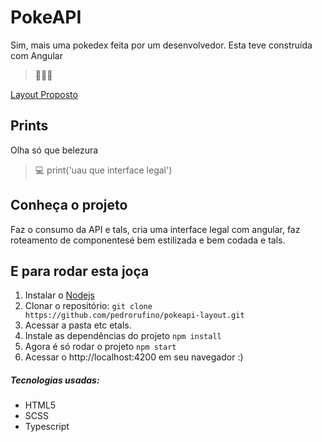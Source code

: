 # PokeAPI 
Sim, mais uma pokedex feita por um desenvolvedor. Esta teve construída com Angular
> 👻🎒👾

[Layout Proposto](https://xd.adobe.com/spec/11a5516d-a681-4e39-7dc4-f03e58141eab-6794/)

## Prints
Olha só que belezura
> 💻 print('uau que interface legal')

## Conheça o projeto
Faz o consumo da API e tals, cria uma interface legal com angular, faz roteamento de componentesé bem estilizada e bem codada e tals.

## E para rodar esta joça

1. Instalar o [Nodejs](https://nodejs.org/en/download/)
3. Clonar o repositório: `git clone https://github.com/pedrorufino/pokeapi-layout.git`
4. Acessar a pasta etc etals.
5. Instale as dependências do projeto `npm install`
6. Agora é só rodar o projeto `npm start`
7. Acessar o http://localhost:4200 em seu navegador :)

##### Tecnologias usadas:

   - HTML5
   - SCSS
   - Typescript

